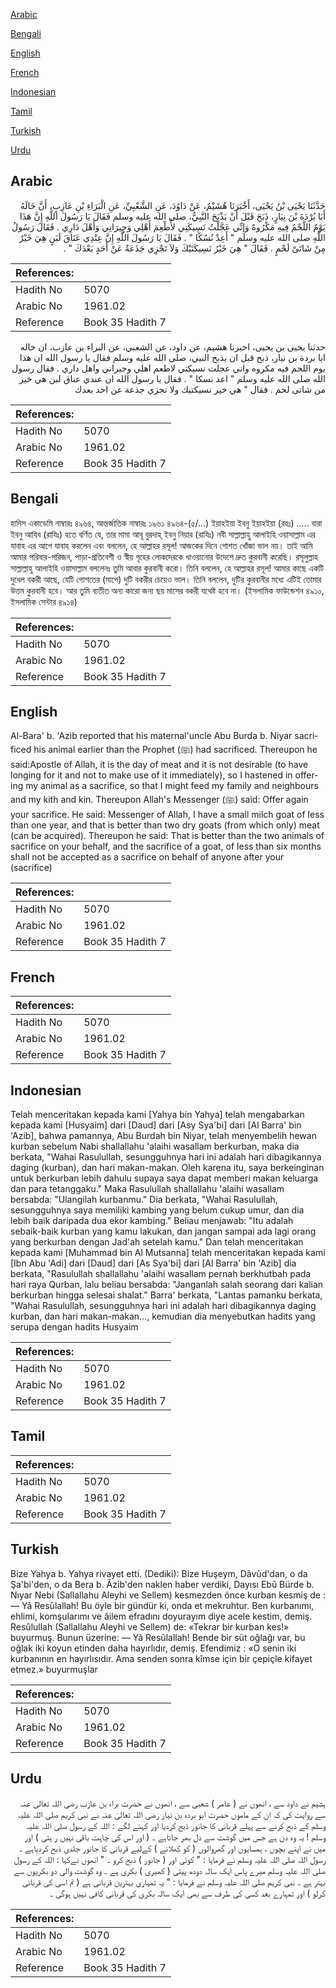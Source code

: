 [Arabic](#arabic)

[Bengali](#bengali)

[English](#english)

[French](#french)

[Indonesian](#indonesian)

[Tamil](#tamil)

[Turkish](#turkish)

[Urdu](#urdu)

## Arabic


<div dir="rtl" lang="ar" style={{fontSize:'larger',backgroundColor:'#f8f9fa',padding:20}}>
حَدَّثَنَا يَحْيَى بْنُ يَحْيَى، أَخْبَرَنَا هُشَيْمٌ، عَنْ دَاوُدَ، عَنِ الشَّعْبِيِّ، عَنِ الْبَرَاءِ بْنِ عَازِبٍ، أَنَّ خَالَهُ أَبَا بُرْدَةَ بْنَ نِيَارٍ، ذَبَحَ قَبْلَ أَنْ يَذْبَحَ النَّبِيُّ، صلى الله عليه وسلم فَقَالَ يَا رَسُولَ اللَّهِ إِنَّ هَذَا يَوْمٌ اللَّحْمُ فِيهِ مَكْرُوهٌ وَإِنِّي عَجَّلْتُ نَسِيكَتِي لأُطْعِمَ أَهْلِي وَجِيرَانِي وَأَهْلَ دَارِي ‏.‏ فَقَالَ رَسُولُ اللَّهِ صلى الله عليه وسلم ‏"‏ أَعِدْ نُسُكًا ‏"‏ ‏.‏ فَقَالَ يَا رَسُولَ اللَّهِ إِنَّ عِنْدِي عَنَاقَ لَبَنٍ هِيَ خَيْرٌ مِنْ شَاتَىْ لَحْمٍ ‏.‏ فَقَالَ ‏"‏ هِيَ خَيْرُ نَسِيكَتَيْكَ وَلاَ تَجْزِي جَذَعَةٌ عَنْ أَحَدٍ بَعْدَكَ ‏"‏ ‏.‏
</div>
<div style={{backgroundColor:'#f8f9fa',padding:20, marginBottom: 10}}><table> <thead> <tr> <th>References:</th> <th></th> </tr> </thead> <tbody><tr><td>Hadith No</td><td>5070</td></tr><tr><td>Arabic No</td><td>1961.02</td></tr><tr><td>Reference</td><td>Book 35 Hadith 7</td></tr></tbody></table></div>


<div dir="rtl" lang="ar" style={{fontSize:'larger',backgroundColor:'#f8f9fa',padding:20}}>
حدثنا يحيى بن يحيى، اخبرنا هشيم، عن داود، عن الشعبي، عن البراء بن عازب، ان خاله ابا بردة بن نيار، ذبح قبل ان يذبح النبي، صلى الله عليه وسلم فقال يا رسول الله ان هذا يوم اللحم فيه مكروه واني عجلت نسيكتي لاطعم اهلي وجيراني واهل داري . فقال رسول الله صلى الله عليه وسلم " اعد نسكا " . فقال يا رسول الله ان عندي عناق لبن هي خير من شاتى لحم . فقال " هي خير نسيكتيك ولا تجزي جذعة عن احد بعدك
</div>
<div style={{backgroundColor:'#f8f9fa',padding:20, marginBottom: 10}}><table> <thead> <tr> <th>References:</th> <th></th> </tr> </thead> <tbody><tr><td>Hadith No</td><td>5070</td></tr><tr><td>Arabic No</td><td>1961.02</td></tr><tr><td>Reference</td><td>Book 35 Hadith 7</td></tr></tbody></table></div>

## Bengali


<div dir="ltr" lang="bn" style={{fontSize:'larger',backgroundColor:'#f8f9fa',padding:20}}>
হাদিস একাডেমি নাম্বারঃ ৪৯৬৪, আন্তর্জাতিক নাম্বারঃ ১৯৬১ ৪৯৬৪-(৫/...) ইয়াহইয়া ইবনু ইয়াহইয়া (রহঃ) ..... বারা ইবনু আযিব (রাযিঃ) হতে বর্ণিত যে, তার মামা আবূ বুরদাহ্ ইবনু নিয়ার (রাযিঃ) নবী সাল্লাল্লাহু আলাইহি ওয়াসাল্লাম এর যাবাহ এর আগে যাবাহ করলেন এবং বললেন, হে আল্লাহর রসূল! আজকের দিনে গোশত খোঁজা ভাল নয়। তাই আমি আমার পরিবার-পরিজন, পাড়া-প্রতিবেশী ও স্বীয় গৃহের লোকদেরকে খাওয়ানোর উদেশে দ্রুত কুরবানী করেছি। রসূলুল্লাহ সাল্লাল্লাহু আলাইহি ওয়াসাল্লাম বললেনঃ তুমি আবার কুরবানী করো। তিনি বললেন, হে আল্লাহর রসূল! আমার কাছে একটি দুধেল বকরী আছে, যেটি গোশতের (মাপে) দুটি বকরীর চেয়েও ভাল। তিনি বললেন, দুটির কুরবানীর মধ্যে এটিই তোমার উত্তম কুরবানী হবে। আর তুমি ব্যতীত অন্য কারো জন্য ছয় মাসের বকরী যথেষ্ট হবে না। (ইসলামিক ফাউন্ডেশন ৪৯১০, ইসলামিক সেন্টার ৪৯১৪)
</div>
<div style={{backgroundColor:'#f8f9fa',padding:20, marginBottom: 10}}><table> <thead> <tr> <th>References:</th> <th></th> </tr> </thead> <tbody><tr><td>Hadith No</td><td>5070</td></tr><tr><td>Arabic No</td><td>1961.02</td></tr><tr><td>Reference</td><td>Book 35 Hadith 7</td></tr></tbody></table></div>

## English


<div dir="ltr" lang="en" style={{fontSize:'larger',backgroundColor:'#f8f9fa',padding:20}}>
Al-Bara' b. 'Azib reported that his maternal'uncle Abu Burda b. Niyar sacrificed his animal earlier than the Prophet (ﷺ) had sacrificed. Thereupon he said:Apostle of Allah, it is the day of meat and it is not desirable (to have longing for it and not to make use of it immediately), so I hastened in offering my animal as a sacrifice, so that I might feed my family and neighbours and my kith and kin. Thereupon Allah's Messenger (ﷺ) said: Offer again your sacrifice. He said: Messenger of Allah, I have a small milch goat of less than one year, and that is better than two dry goats (from which only) meat (can be acquired). Thereupon he said: That is better than the two animals of sacrifice on your behalf, and the sacrifice of a goat, of less than six months shall not be accepted as a sacrifice on behalf of anyone after your (sacrifice)
</div>
<div style={{backgroundColor:'#f8f9fa',padding:20, marginBottom: 10}}><table> <thead> <tr> <th>References:</th> <th></th> </tr> </thead> <tbody><tr><td>Hadith No</td><td>5070</td></tr><tr><td>Arabic No</td><td>1961.02</td></tr><tr><td>Reference</td><td>Book 35 Hadith 7</td></tr></tbody></table></div>

## French


<div dir="ltr" lang="fr" style={{fontSize:'larger',backgroundColor:'#f8f9fa',padding:20}}>

</div>
<div style={{backgroundColor:'#f8f9fa',padding:20, marginBottom: 10}}><table> <thead> <tr> <th>References:</th> <th></th> </tr> </thead> <tbody><tr><td>Hadith No</td><td>5070</td></tr><tr><td>Arabic No</td><td>1961.02</td></tr><tr><td>Reference</td><td>Book 35 Hadith 7</td></tr></tbody></table></div>

## Indonesian


<div dir="ltr" lang="id" style={{fontSize:'larger',backgroundColor:'#f8f9fa',padding:20}}>
Telah menceritakan kepada kami [Yahya bin Yahya] telah mengabarkan kepada kami [Husyaim] dari [Daud] dari [Asy Sya'bi] dari [Al Barra' bin 'Azib], bahwa pamannya, Abu Burdah bin Niyar, telah menyembelih hewan kurban sebelum Nabi shallallahu 'alaihi wasallam berkurban, maka dia berkata, "Wahai Rasulullah, sesungguhnya hari ini adalah hari dibagikannya daging (kurban), dan hari makan-makan. Oleh karena itu, saya berkeinginan untuk berkurban lebih dahulu supaya saya dapat memberi makan keluarga dan para tetanggaku." Maka Rasulullah shallallahu 'alaihi wasallam bersabda: "Ulangilah kurbanmu." Dia berkata, "Wahai Rasulullah, sesungguhnya saya memiliki kambing yang belum cukup umur, dan dia lebih baik daripada dua ekor kambing." Beliau menjawab: "Itu adalah sebaik-baik kurban yang kamu lakukan, dan jangan sampai ada lagi orang yang berkurban dengan Jad'ah setelah kamu." Dan telah menceritakan kepada kami [Muhammad bin Al Mutsanna] telah menceritakan kepada kami [Ibn Abu 'Adi] dari [Daud] dari [As Sya'bi] dari [Al Barra' bin 'Azib] dia berkata, "Rasulullah shallallahu 'alaihi wasallam pernah berkhutbah pada hari raya Qurban, lalu beliau bersabda: "Janganlah salah seorang dari kalian berkurban hingga selesai shalat." Barra' berkata, "Lantas pamanku berkata, "Wahai Rasulullah, sesungguhnya hari ini adalah hari dibagikannya daging kurban, dan hari makan-makan…, kemudian dia menyebutkan hadits yang serupa dengan hadits Husyaim
</div>
<div style={{backgroundColor:'#f8f9fa',padding:20, marginBottom: 10}}><table> <thead> <tr> <th>References:</th> <th></th> </tr> </thead> <tbody><tr><td>Hadith No</td><td>5070</td></tr><tr><td>Arabic No</td><td>1961.02</td></tr><tr><td>Reference</td><td>Book 35 Hadith 7</td></tr></tbody></table></div>

## Tamil


<div dir="ltr" lang="ta" style={{fontSize:'larger',backgroundColor:'#f8f9fa',padding:20}}>

</div>
<div style={{backgroundColor:'#f8f9fa',padding:20, marginBottom: 10}}><table> <thead> <tr> <th>References:</th> <th></th> </tr> </thead> <tbody><tr><td>Hadith No</td><td>5070</td></tr><tr><td>Arabic No</td><td>1961.02</td></tr><tr><td>Reference</td><td>Book 35 Hadith 7</td></tr></tbody></table></div>

## Turkish


<div dir="ltr" lang="tr" style={{fontSize:'larger',backgroundColor:'#f8f9fa',padding:20}}>
Bize Yahya b. Yahya rivayet etti. (Dediki): Bize Huşeym, Dâvûd'dan, o da Şa'bi'den, o da Bera b. Âzib'den naklen haber verdiki, Dayısı Ebû Bürde b. Nıyar Nebi (Sallallahu Aleyhi ve Sellem) kesmezden önce kurban kesmiş de : — Yâ Resûlallah! Bu öyle bir gündür ki, onda et mekruhtur. Ben kurbanımı, ehlimi, komşularımı ve âilem efradını doyurayım diye acele kestim, demiş. Resûlullah (Sallallahu Aleyhi ve Sellem) de: «Tekrar bir kurban kes!» buyurmuş. Bunun üzerine: — Yâ Resûlallah! Bende bir süt oğlağı var, bu oğlak iki koyun etinden daha hayırlıdır, demiş. Efendimiz : «O senin iki kurbanının en hayırlısıdır. Ama senden sonra kîmse için bir çepiçle kifayet etmez.» buyurmuşlar
</div>
<div style={{backgroundColor:'#f8f9fa',padding:20, marginBottom: 10}}><table> <thead> <tr> <th>References:</th> <th></th> </tr> </thead> <tbody><tr><td>Hadith No</td><td>5070</td></tr><tr><td>Arabic No</td><td>1961.02</td></tr><tr><td>Reference</td><td>Book 35 Hadith 7</td></tr></tbody></table></div>

## Urdu


<div dir="rtl" lang="ur" style={{fontSize:'larger',backgroundColor:'#f8f9fa',padding:20}}>
ہشیم نے داود سے ، انھوں نے ( عامر ) شعبی سے ، انھوں نے حضرت براء بن عازب رضی اللہ تعالیٰ عنہ سے روایت کی کہ ان کے ماموں حضرت ابو بردہ بن نیار رضی اللہ تعالیٰ عنہ نے نبی کریم صلی اللہ علیہ وسلم کے ذبح کرنے سے پہلے قربانی کا جانور ذبح کردیا اور کہنے لگے : اللہ کے رسول صلی اللہ علیہ وسلم ! یہ وہ دن ہے جس میں گوشت سے دل بھر جاتاہے ۔ ( اور اس کی چاہت باقی نہیں ر ہتی ) اور میں نے اپنے بچوں ، ہمسایوں اور گھروالوں ( کو کھلانے ) کےلیے قربانی کا جانور جلدی ذبح کردیاہے ۔ رسول اللہ صلی اللہ علیہ وسلم نے فرمایا : " کوئی اور ( جانور ) ذبح کرو ۔ " انھوں نےکہا : اللہ کے رسول صلی اللہ علیہ وسلم میرے پاس ایک سالہ دودھ پیتی ( کھیری ) بکری ہے ۔ وہ گوشت والی دو بکریوں سے بہتر ہے ۔ نبی کریم صلی اللہ علیہ وسلم نے فرمایا : " یہ تمہاری بہترین قربانی ہے ( تم اسی کی قربانی کرلو ) اور تمہارے بعد کسی کی طرف سے بھی ایک سالہ بکری کی قربانی کافی نہیں ہوگی ۔
</div>
<div style={{backgroundColor:'#f8f9fa',padding:20, marginBottom: 10}}><table> <thead> <tr> <th>References:</th> <th></th> </tr> </thead> <tbody><tr><td>Hadith No</td><td>5070</td></tr><tr><td>Arabic No</td><td>1961.02</td></tr><tr><td>Reference</td><td>Book 35 Hadith 7</td></tr></tbody></table></div>